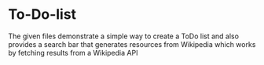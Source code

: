 # To-Do-list
The given files demonstrate a simple way to create a ToDo list and also provides a search bar that generates resources from Wikipedia which works by fetching results from a Wikipedia API
